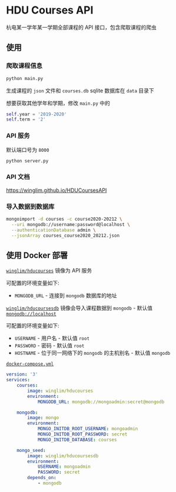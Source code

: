# HDU Courses API
杭电某一学年某一学期全部课程的 API 接口，包含爬取课程的爬虫

## 使用

### 爬取课程信息

```python
python main.py
```
生成课程的 `json` 文件和 `courses.db` sqlite 数据库在 `data` 目录下

想要获取其他学年和学期，修改 `main.py` 中的

```python
self.year = '2019-2020'
self.term = '2'
```

### API 服务

默认端口号为 `8000`

```python
python server.py
```

### API 文档
https://winglim.github.io/HDUCoursesAPI

### 导入数据到数据库

```bash
mongoimport -d courses -c course2020-20212 \
  --uri mongodb://username:password@localhost \
  --authenticationDatabase admin \
  --jsonArray courses_course2020_20212.json
```

## 使用 Docker 部署

[`winglim/hducourses`](https://github.com/WingLim/HDUCoursesAPI/pkgs/container/hducourses) 镜像为 API 服务

可配置的环境变量如下:

- `MONGODB_URL` - 连接到 `mongodb` 数据库的地址

[`winglim/hducoursesdb`](https://github.com/WingLim/HDUCoursesAPI/pkgs/container/hducoursesdb) 镜像会导入课程数据到 `mongodb` - 默认值 [`mongodb://localhost`](https://github.com/WingLim/HDUCoursesAPI/blob/1cd017e62ed89d194ba34409278302121e3b45cf/HDUCoursesAPI/config.py#L6)

可配置的环境变量如下:

- `USERNAME` - 用户名 - 默认值 `root`
- `PASSWORD` - 密码 - 默认值 `root`
- `HOSTNAME` - 位于同一网络下的 `mongodb` 的主机别名 - 默认值 `mongodb`

[`docker-compose.yml`](https://github.com/WingLim/HDUCoursesAPI/blob/master/docker-compose.yml)
```yaml
version: '3'
services:
    courses:
        image: winglim/hducourses
        environment:
            MONGODB_URL: mongodb://mongoadmin:secret@mongodb

    mongodb:
        image: mongo
        environment:
            MONGO_INITDB_ROOT_USERNAME: mongoadmin
            MONGO_INITDB_ROOT_PASSWORD: secret
            MONGO_INITDB_DATABASE: courses

    mongo_seed:
        image: winglim/hducoursesdb
        environment:
            USERNAME: mongoadmin
            PASSWORD: secret
        depends_on:
            - mongodb

```

